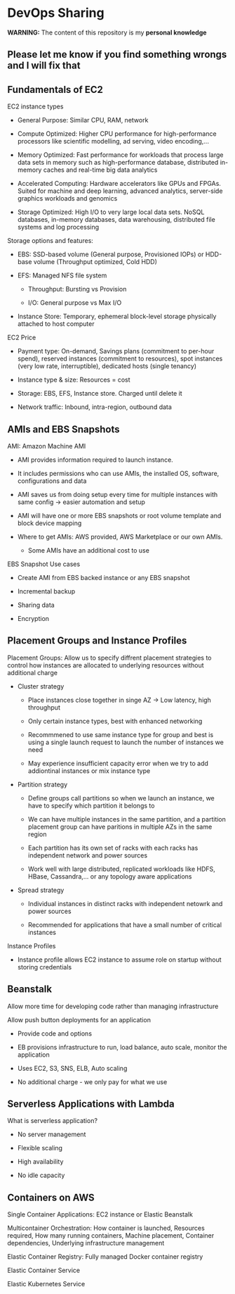 # DevOps Sharing

**WARNING:** The content of this repository is my **personal knowledge**

Please let me know if you find something wrongs and I will fix that
---
## Fundamentals of EC2

EC2 instance types

* General Purpose: Similar CPU, RAM, network

* Compute Optimized: Higher CPU performance for high-performance processors like scientific modelling, ad serving, video encoding,...

* Memory Optimized: Fast performance for workloads that process large data sets in memory such as high-performance database, distributed in-memory caches and real-time big data analytics

* Accelerated Computing: Hardware accelerators like GPUs and FPGAs. Suited for machine and deep learning, advanced analytics, server-side graphics workloads and genomics 

* Storage Optimized: High I/O to very large local data sets. NoSQL databases, in-memory databases, data warehousing, distributed file systems and log processing

Storage options and features:

* EBS: SSD-based volume (General purpose, Provisioned IOPs) or HDD-base volume (Throughput optimized, Cold HDD)

* EFS: Managed NFS file system

    * Throughput: Bursting vs Provision

    * I/O: General purpose vs Max I/O

* Instance Store: Temporary, ephemeral block-level storage physically attached to host computer

EC2 Price

* Payment type: On-demand, Savings plans (commitment to per-hour spend), reserved instances (commitment to resources), spot instances (very low rate, interruptible), dedicated hosts (single tenancy)

* Instance type & size: Resources = cost

* Storage: EBS, EFS, Instance store. Charged until delete it

* Network traffic: Inbound, intra-region, outbound data

## AMIs and EBS Snapshots

AMI: Amazon Machine AMI 

* AMI provides information required to launch instance.

* It includes permissions who can use AMIs, the installed OS, software, configurations and data

* AMI saves us from doing setup every time for multiple instances with same config -> easier automation and setup

* AMI will have one or more EBS snapshots or root volume template and block device mapping

* Where to get AMIs: AWS provided, AWS Marketplace or our own AMIs.

    * Some AMIs have an additional cost to use

EBS Snapshot Use cases

* Create AMI from EBS backed instance or any EBS snapshot

* Incremental backup

* Sharing data

* Encryption

## Placement Groups and Instance Profiles

Placement Groups: Allow us to specify diffrent placement strategies to control how instances are allocated to underlying resources without additional charge

* Cluster strategy

    * Place instances close together in singe AZ -> Low latency, high throughput

    * Only certain instance types, best with enhanced networking

    * Recommmened to use same instance type for group and best is using a single launch request to launch the number of instances we need

    * May experience insufficient capacity error when we try to add addiontinal instances or mix instance type

* Partition strategy

    * Define groups call partitions so when we launch an instance, we have to specify which partition it belongs to

    * We can have multiple instances in the same partition, and a partition placement group can have paritions in multiple AZs in the same region

    * Each partition has its own set of racks with each racks has independent network and power sources

    * Work well with large distributed, replicated workloads like HDFS, HBase, Cassandra,... or any topology aware applications

* Spread strategy

    * Individual instances in distinct racks with independent netowrk and power sources

    * Recommended for applications that have a small number of critical instances

Instance Profiles

* Instance profile allows EC2 instance to assume role on startup without storing credentials

## Beanstalk

Allow more time for developing code rather than managing infrastructure

Allow push button deployments for an application

* Provide code and options

* EB provisions infrastructure to run, load balance, auto scale, monitor the application

* Uses EC2, S3, SNS, ELB, Auto scaling

* No additional charge - we only pay for what we use

## Serverless Applications with Lambda

What is serverless application?

* No server management

* Flexible scaling

* High availability

* No idle capacity

## Containers on AWS

Single Container Applications: EC2 instance or Elastic Beanstalk

Multicontainer Orchestration: How container is launched, Resources required, How many running containers, Machine placement, Container dependencies, Underlying infrastructure management

Elastic Container Registry: Fully managed Docker container registry

Elastic Container Service

Elastic Kubernetes Service